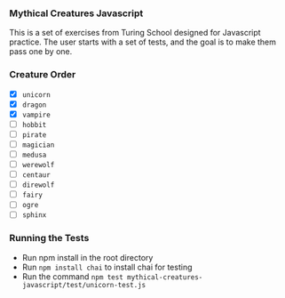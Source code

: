 ### Mythical Creatures Javascript

This is a set of exercises from Turing School designed for Javascript practice.
The user starts with a set of tests, and the goal is to make them pass one by one.

### Creature Order

- [x] `unicorn`
- [x] `dragon`
- [x] `vampire`
- [ ] `hobbit`
- [ ] `pirate`
- [ ] `magician`
- [ ] `medusa`
- [ ] `werewolf`
- [ ] `centaur`
- [ ] `direwolf`
- [ ] `fairy`
- [ ] `ogre`
- [ ] `sphinx`

### Running the Tests

- Run npm install in the root directory
- Run `npm install chai` to install chai for testing
- Run the command `npm test mythical-creatures-javascript/test/unicorn-test.js`
